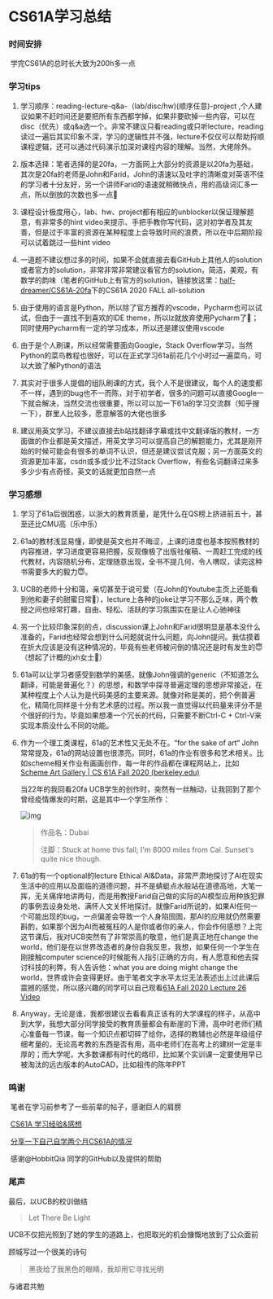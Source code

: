 # CS61A学习总结

### 时间安排

​    学完CS61A的总时长大致为200h多一点

### 学习tips 

1. 学习顺序：reading-lecture-q&a-（lab/disc/hw)(顺序任意)-project ,个人建议如果不赶时间还是要把所有东西都学掉，如果非要砍掉一些内容，可以在disc（优先）或q&a选一个。非常不建议只看reading或只听lecture，reading读过一遍后其实印象不深，学习的逻辑性并不强，lecture不仅仅可以帮助捋顺课程逻辑，还可以通过代码演示加深对课程内容的理解。当然，大佬除外。

1. 版本选择：笔者选择的是20fa，一方面网上大部分的资源是以20fa为基础，其次是20fa的老师是John和Farid，John的语速以及吐字的清晰度对英语不佳的学习者十分友好，另一个讲师Farid的语速就稍微快点，用的高级词汇多一点，所以倒放的次数也多一点🤡

1. 课程设计极度用心，lab、hw、project都有相应的unblocker以保证理解题意，有非常多的hint video来提示、手把手教你写代码，这对初学者及其友善，但是过于丰富的资源在某种程度上会导致时间的浪费，所以在中后期阶段可以试着跳过一些hint video

1. 一道题不建议想过多的时间，如果不会就直接去看GitHub上其他人的solution或者官方的solution，非常非常非常建议看官方的solution，简洁，美观，有数学的韵味（笔者的GitHub上有官方的solution，链接放这里：[half-dreamer/CS61A-20fa](https://github.com/half-dreamer/CS61A-20fa)下的CS61A 2020 FALL all-solution

1. 由于使用的语言是Python，所以除了官方推荐的vscode，Pycharm也可以试试，但由于一直找不到喜欢的IDE theme，所以lz就放弃使用Pycharm了🤡；同时使用Pycharm有一定的学习成本，所以还是建议使用vscode

1. 由于是个人刷课，所以经常需要面向Google，Stack Overflow学习，当然Python的菜鸟教程也很好，可以在正式学习61a前花几个小时过一遍菜鸟，可以大致了解Python的语法

1. 其实对于很多人提倡的组队刷课的方式，我个人不是很建议，每个人的速度都不一样，遇到的bug也不一而陈，对于初学者，很多的问题可以直接Google一下就会解决，当然交流也很重要，所以可以加一下61a的学习交流群（知乎搜一下），群里人比较多，愿意解答的大佬也很多

1. 建议用英文学习，不建议直接去b站找翻译字幕或找中文翻译版的教材，一方面做的作业都是英文描述，用英文学习可以提高自己的解题能力，尤其是刚开始的时候可能会有很多的单词不认识，但还是建议尝试克服；另一方面英文的资源更加丰富，csdn或多或少比不过Stack Overflow，有些名词翻译过来多多少少有点奇怪，英文的话就更加自然一点

### 学习感想

1. 学习了61a后很困惑，以浙大的教育质量，是凭什么在QS榜上挤进前五十，甚至还比CMU高（乐中乐）

2. 61a的教材浅显易懂，即使是英文也并不晦涩，上课的进度也基本按照教材的内容推进，学习进度更容易把握，反观像极了出版社催稿、一周赶工完成的线代教材，内容随机分布，定理随意出现，全书不提几何，令人喟叹，读完这种书需要多大的毅力😇。

3. UCB的老师十分和蔼，亲切甚至于说可爱（在John的Youtube主页上还能看到他和妻子的甜蜜日常🥰），lecture上各种的joke让学习不那么乏味，两个教授之间也经常打趣，自由、轻松、活跃的学习氛围实在是让人心驰神往

4. 另一个比较印象深刻的点，discussion课上John和Farid很明显是基本没什么准备的，Farid也经常会想到什么问题就说什么问题，向John提问。我估摸着在折大应该是没有这种情况的，毕竟有些老师被问倒的情况还是时有发生的😇（想起了计概的jxh女士🥰）

5. 61a可以让学习者感受到数学的美感，就像John强调的generic（不知道怎么翻译，可能是普遍化？）的思想，和数学中探寻普遍定理的思想非常接近，在某种程度上个人认为是代码美感的主要来源。就像对称是美的，把个例普遍化，精简化同样是十分有艺术感的过程。所以我一直觉得以代码量来评分不是个很好的行为，毕竟如果想凑一个冗长的代码，只需要不断Ctrl-C + Ctrl-V来实现本质没什么不同的功能。

6. 作为一个理工类课程，61a的艺术性又无处不在。“for the sake of art“ John常常提及，61a的网站设置也很漂亮。同时，61a的作业有很多和艺术相关。比如scheme相关作业有画画创作，每一年的作品都在课程网站上，比如[Scheme Art Gallery | CS 61A Fall 2020 (berkeley.edu)](https://inst.eecs.berkeley.edu/~cs61a/fa20/proj/scheme_gallery/)

   当22年的我回看20fa UCB学生的创作时，突然有一丝触动，让我回到了那个曾经疫情爆发的时期，这是其中一个学生所作：

   ![img](https://inst.eecs.berkeley.edu//~cs61a/su20/proj/scheme_gallery/entries/23b998b1/artwork.png)

   > 作品名：Dubai
   >
   >  注脚：Stuck at home this fall;
   > 			I'm 8000 miles from Cal.
   > 			Sunset's quite nice though.

7. 61a的有一个optional的lecture   Ethical Al&Data，非常严肃地探讨了AI在现实生活中的应用以及面临的道德问题，并不是蜻蜓点水般站在道德高地，大笔一挥，无关痛痒地讲两句，而是用教授Farid自己做的实际的Al模型应用种族犯罪的事例去设身处地、满怀人文关怀地探讨。就像Farid所说的，如果AI任何一个可能出现的bug，一点偏差会导致一个人身陷囹圄，那AI的应用就仍然需要斟酌，如果那个因为AI而被冤枉的人是你或者你的亲人，你会作何感想？上完这节课后，我对UCB突然有了非常崇高的敬意，他们是真正地在change the world，他们是在以世界改造者的身份自我反思，我想，如果任何一个学生在刚接触computer science的时候能有人指引正确的方向，有人愿意和他去探讨科技的利弊，有人告诉他：what you are doing might change the world，世界或许会变得更好。由于笔者文字水平太烂无法表述出上过此课后震撼的感觉，所以感兴趣的同学可以自己观看[61A Fall 2020 Lecture 26 Video ](https://www.youtube.com/watch?v=6F04tADaeMs&list=PL6BsET-8jgYV2CEjAGz5Fbu68cmMxWDqb)

8. Anyway，无论是谁，我都很建议去看看真正该有的大学课程的样子，从高中到大学，我想大部分同学接受的教育质量都会有断崖的下滑，高中时老师们精心准备每一节课，每一个知识点都切碎了给你，选择的教辅也必然是年级组仔细考量的，无论高考教的东西是否有用，高中老师们在高考上的建树一定是丰厚的；而大学呢，大多数课都有时代的烙印，比如某个实训课一定要使用早已被淘汰的远古版本的AutoCAD，比如祖传的陈年PPT



### 鸣谢

​     笔者在学习前参考了一些前辈的帖子，感谢巨人的肩膀

​     [ CS61A 学习经验&感想 ](https://www.cc98.org/topic/5280441)

​      [分享一下自己自学两个月CS61A的情况 ](https://www.cc98.org/topic/4909055)

​      感谢@HobbitQia 同学的GitHub以及提供的帮助



### 尾声

最后，以UCB的校训做结


> Let There Be Light

UCB不仅把光照到了她的学生的道路上，也把取光的机会慷慨地放到了公众面前

顾城写过一个很美的诗句

> 黑夜给了我黑色的眼睛，我却用它寻找光明

与诸君共勉
